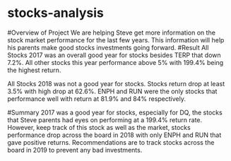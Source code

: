 # stocks-analysis
#Overview of Project 
We are helping Steve get more information on the stock market performance for the last few years. This information will help his parents make good stocks investments going forward. 
#Result 
All Stocks 2017 was an overall good year for stocks besides TERP that down 7.2%. All other stocks this year performance above 5% with 199.4% being the highest return. 

All Stocks 2018 was not a good year for stocks. Stocks return drop at least 3.5% with high drop at 62.6%. ENPH and RUN were the only stocks that performance well with return at 81.9% and 84% respectively. 

#Summary 
2017 was a good year for stocks, especially for DQ, the stocks that Steve parents had eyes on performing at a 199.4% return rate. However, keep track of this stock as well as the market, stocks performance drop across the board in 2018 with only ENPH and RUN that gave positive returns. Recommendations are to track stocks across the board in 2019 to prevent any bad investments. 

